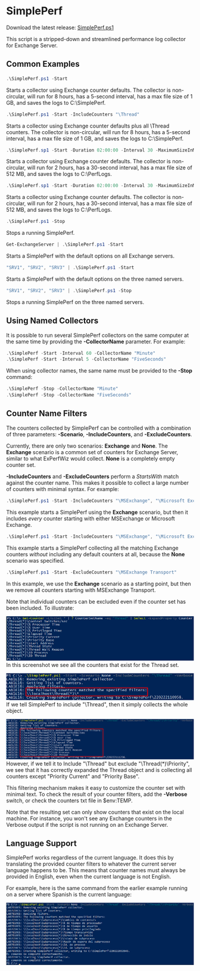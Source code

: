 # SimplePerf

Download the latest release: [SimplePerf.ps1](https://github.com/microsoft/CSS-Exchange/releases/latest/download/SimplePerf.ps1)

This script is a stripped-down and streamlined performance log collector for Exchange Server.

## Common Examples

```powershell
.\SimplePerf.ps1 -Start
```
Starts a collector using Exchange counter defaults. The collector is non-circular, will run for 8 hours, has a
5-second interval, has a max file size of 1 GB, and saves the logs to C:\SimplePerf.

```powershell
.\SimplePerf.ps1 -Start -IncludeCounters "\Thread"
```
Starts a collector using Exchange counter defaults plus all \Thread counters. The collector is non-circular,
will run for 8 hours, has a 5-second interval, has a max file size of 1 GB, and saves the logs to C:\SimplePerf.

```powershell
.\SimplePerf.sp1 -Start -Duration 02:00:00 -Interval 30 -MaximumSizeInMB 512 -OutputFolder C:\PerfLogs
```
Starts a collector using Exchange counter defaults. The collector is non-circular, will run for 2 hours, has a
30-second interval, has a max file size of 512 MB, and saves the logs to C:\PerfLogs.

```powershell
.\SimplePerf.sp1 -Start -Duration 02:00:00 -Interval 30 -MaximumSizeInMB 512 -OutputFolder C:\PerfLogs
```
Starts a collector using Exchange counter defaults. The collector is non-circular, will run for 2 hours, has a
30-second interval, has a max file size of 512 MB, and saves the logs to C:\PerfLogs.

```powershell
.\SimplePerf.ps1 -Stop
```
Stops a running SimplePerf.

```powershell
Get-ExchangeServer | .\SimplePerf.ps1 -Start
```
Starts a SimplePerf with the default options on all Exchange servers.

```powershell
"SRV1", "SRV2", "SRV3" | .\SimplePerf.ps1 -Start
```
Starts a SimplePerf with the default options on the three named servers.

```powershell
"SRV1", "SRV2", "SRV3" | .\SimplePerf.ps1 -Stop
```
Stops a running SimplePerf on the three named servers.

## Using Named Collectors

It is possible to run several SimplePerf collectors on the same computer at the same time by providing the **-CollectorName** parameter. For example:

```powershell
.\SimplePerf -Start -Interval 60 -CollectorName "Minute"
.\SimplePerf -Start -Interval 5 -CollectorName "FiveSeconds"
```

When using collector names, the same name must be provided to the **-Stop** command:

```powershell
.\SimplePerf -Stop -CollectorName "Minute"
.\SimplePerf -Stop -CollectorName "FiveSeconds"
```

## Counter Name Filters

The counters collected by SimplePerf can be controlled with a combination of three parameters: **-Scenario**, **-IncludeCounters**, and **-ExcludeCounters**.

Currently, there are only two scenarios: **Exchange** and **None**. The **Exchange** scenario is a common set of counters for Exchange Server, similar to what ExPerfWiz would collect. **None** is a completely empty counter set.

**-IncludeCounters** and **-ExcludeCounters** perform a *StartsWith* match against the counter name. This makes it possible to collect a large number of counters with minimal syntax. For example:

```powershell
.\SimplePerf.ps1 -Start -IncludeCounters "\MSExchange", "\Microsoft Exchange"
```
This example starts a SimplePerf using the **Exchange** scenario, but then it includes *every* counter starting with either MSExchange or Microsoft Exchange.

```powershell
.\SimplePerf.ps1 -Start -IncludeCounters "\MSExchange", "\Microsoft Exchange" -Scenario "None"
```
This example starts a SimplePerf collecting all the matching Exchange counters *without* including any default counters at all, because the **None** scenario was specified.

```powershell
.\SimplePerf.ps1 -Start -ExcludeCounters "\MSExchange Transport"
```
In this example, we use the **Exchange** scenario as a starting point, but then we remove all counters starting with MSExchange Transport.

Note that individual counters can be excluded even if the counter set has been included. To illustrate:

![Thread Counter Set Screenshot](SimplePerf2.png)
In this screenshot we see all the counters that exist for the Thread set.

![Verbose SimplePerf Screenshot](SimplePerf1.png)
If we tell SimplePerf to include "\Thread", then it simply collects the whole object.

![Verbose SimplePerf Screenshot](SimplePerf3.png)
However, if we tell it to Include "\Thread" but exclude "\Thread(*)\Priority", we see that it has correctly expanded the Thread object and is collecting all counters except "Priority Current" and "Priority Base".

This filtering mechanism makes it easy to customize the counter set with minimal text. To check the result of your counter filters, add the **-Verbose** switch, or check the counters txt file in $env:TEMP.

Note that the resulting set can only show counters that exist on the local machine. For instance, you won't see any Exchange counters in the Verbose output if the script is not running on an Exchange Server.

## Language Support

SimplePerf works regardless of the current language. It does this by translating the provided counter filters to whatever the current server language happens to be. This means that counter names must always be provided in English, even when the current language is not English.

For example, here is the same command from the earlier example running on a server where Spanish is the current language:

![Verbose SimplePerf Screenshot](SimplePerf4.png)
